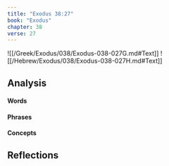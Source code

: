 ```yaml
---
title: "Exodus 38:27"
book: "Exodus"
chapter: 38
verse: 27
---
```

![[/Greek/Exodus/038/Exodus-038-027G.md#Text]]
![[/Hebrew/Exodus/038/Exodus-038-027H.md#Text]]

## Analysis

#### Words

#### Phrases

#### Concepts

## Reflections

